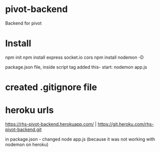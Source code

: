 # pivot-backend
Backend for pivot

# Install
npm init
npm install express socket.io cors
npm install nodemon -D

package.json file, inside script tag added this-
start:  nodemon app.js

# created .gitignore file

# heroku urls
https://rhs-pivot-backend.herokuapp.com/ 
| https://git.heroku.com/rhs-pivot-backend.git

in package.json - changed node app.js (because it was not working with nodemon on heroku)
